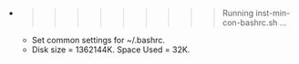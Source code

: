 * >>>>>>>>> Running inst-min-con-bashrc.sh ...
  * Set common settings for ~/.bashrc.
  * Disk size = 1362144K. Space Used = 32K.
